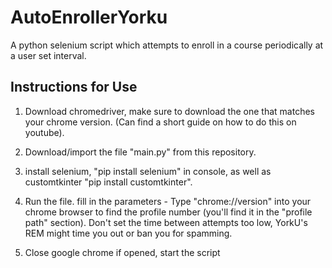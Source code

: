 # AutoEnrollerYorku
A python selenium script which attempts to enroll in a course periodically at a user set interval.

## Instructions for Use

1. Download chromedriver, make sure to download the one that matches your chrome version. (Can find a short guide on how to do this on youtube). 

2. Download/import the file "main.py" from this repository.

3. install selenium, "pip install selenium" in console, as well as customtkinter "pip install customtkinter". 

4. Run the file. fill in the parameters - 
    Type "chrome://version" into your chrome browser to find the profile number (you'll find it in the "profile path" section).
    Don't set the time between attempts too low, YorkU's REM might time you out or ban you for spamming.

5. Close google chrome if opened, start the script

